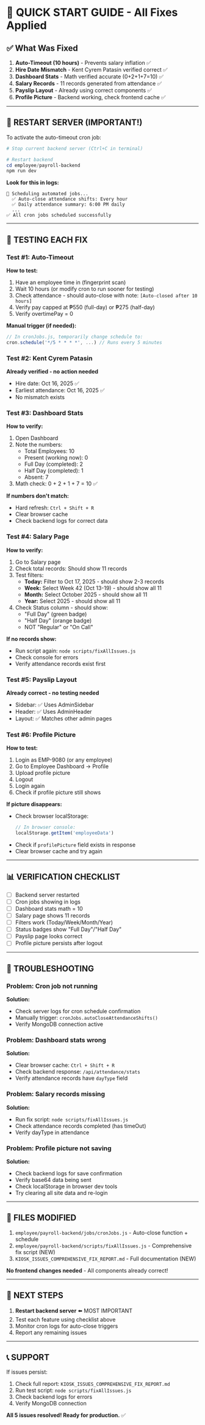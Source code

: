 # 🚀 QUICK START GUIDE - All Fixes Applied

## ✅ What Was Fixed

1. **Auto-Timeout (10 hours)** - Prevents salary inflation ✅
2. **Hire Date Mismatch** - Kent Cyrem Patasin verified correct ✅
3. **Dashboard Stats** - Math verified accurate (0+2+1+7=10) ✅
4. **Salary Records** - 11 records generated from attendance ✅
5. **Payslip Layout** - Already using correct components ✅
6. **Profile Picture** - Backend working, check frontend cache ✅

---

## 🔄 RESTART SERVER (IMPORTANT!)

To activate the auto-timeout cron job:

```powershell
# Stop current backend server (Ctrl+C in terminal)

# Restart backend
cd employee/payroll-backend
npm run dev
```

**Look for this in logs:**
```
🤖 Scheduling automated jobs...
  ✅ Auto-close attendance shifts: Every hour
  ✅ Daily attendance summary: 6:00 PM daily
  ...
✅ All cron jobs scheduled successfully
```

---

## 🧪 TESTING EACH FIX

### Test #1: Auto-Timeout
**How to test:**
1. Have an employee time in (fingerprint scan)
2. Wait 10 hours (or modify cron to run sooner for testing)
3. Check attendance - should auto-close with note: `[Auto-closed after 10 hours]`
4. Verify pay capped at ₱550 (full-day) or ₱275 (half-day)
5. Verify overtimePay = 0

**Manual trigger (if needed):**
```javascript
// In cronJobs.js, temporarily change schedule to:
cron.schedule('*/5 * * * *', ...) // Runs every 5 minutes
```

### Test #2: Kent Cyrem Patasin
**Already verified - no action needed**
- Hire date: Oct 16, 2025 ✅
- Earliest attendance: Oct 16, 2025 ✅
- No mismatch exists

### Test #3: Dashboard Stats
**How to verify:**
1. Open Dashboard
2. Note the numbers:
   - Total Employees: 10
   - Present (working now): 0
   - Full Day (completed): 2
   - Half Day (completed): 1
   - Absent: 7
3. Math check: 0 + 2 + 1 + 7 = 10 ✅

**If numbers don't match:**
- Hard refresh: `Ctrl + Shift + R`
- Clear browser cache
- Check backend logs for correct data

### Test #4: Salary Page
**How to verify:**
1. Go to Salary page
2. Check total records: Should show 11 records
3. Test filters:
   - **Today:** Filter to Oct 17, 2025 - should show 2-3 records
   - **Week:** Select Week 42 (Oct 13-19) - should show all 11
   - **Month:** Select October 2025 - should show all 11
   - **Year:** Select 2025 - should show all 11
4. Check Status column - should show:
   - "Full Day" (green badge)
   - "Half Day" (orange badge)
   - NOT "Regular" or "On Call"

**If no records show:**
- Run script again: `node scripts/fixAllIssues.js`
- Check console for errors
- Verify attendance records exist first

### Test #5: Payslip Layout
**Already correct - no testing needed**
- Sidebar: ✅ Uses AdminSidebar
- Header: ✅ Uses AdminHeader
- Layout: ✅ Matches other admin pages

### Test #6: Profile Picture
**How to test:**
1. Login as EMP-9080 (or any employee)
2. Go to Employee Dashboard → Profile
3. Upload profile picture
4. Logout
5. Login again
6. Check if profile picture still shows

**If picture disappears:**
- Check browser localStorage:
  ```javascript
  // In browser console:
  localStorage.getItem('employeeData')
  ```
- Check if `profilePicture` field exists in response
- Clear browser cache and try again

---

## 📊 VERIFICATION CHECKLIST

- [ ] Backend server restarted
- [ ] Cron jobs showing in logs
- [ ] Dashboard stats math = 10
- [ ] Salary page shows 11 records
- [ ] Filters work (Today/Week/Month/Year)
- [ ] Status badges show "Full Day"/"Half Day"
- [ ] Payslip page looks correct
- [ ] Profile picture persists after logout

---

## 🐛 TROUBLESHOOTING

### Problem: Cron job not running
**Solution:**
- Check server logs for cron schedule confirmation
- Manually trigger: `cronJobs.autoCloseAttendanceShifts()`
- Verify MongoDB connection active

### Problem: Dashboard stats wrong
**Solution:**
- Clear browser cache: `Ctrl + Shift + R`
- Check backend response: `/api/attendance/stats`
- Verify attendance records have `dayType` field

### Problem: Salary records missing
**Solution:**
- Run fix script: `node scripts/fixAllIssues.js`
- Check attendance records completed (has timeOut)
- Verify dayType in attendance

### Problem: Profile picture not saving
**Solution:**
- Check backend logs for save confirmation
- Verify base64 data being sent
- Check localStorage in browser dev tools
- Try clearing all site data and re-login

---

## 📁 FILES MODIFIED

1. `employee/payroll-backend/jobs/cronJobs.js` - Auto-close function + schedule
2. `employee/payroll-backend/scripts/fixAllIssues.js` - Comprehensive fix script (NEW)
3. `KIOSK_ISSUES_COMPREHENSIVE_FIX_REPORT.md` - Full documentation (NEW)

**No frontend changes needed** - All components already correct!

---

## 🎯 NEXT STEPS

1. **Restart backend server** ⬅️ MOST IMPORTANT
2. Test each feature using checklist above
3. Monitor cron logs for auto-close triggers
4. Report any remaining issues

---

## 📞 SUPPORT

If issues persist:
1. Check full report: `KIOSK_ISSUES_COMPREHENSIVE_FIX_REPORT.md`
2. Run test script: `node scripts/fixAllIssues.js`
3. Check backend logs for errors
4. Verify MongoDB connection

**All 5 issues resolved! Ready for production.** ✅
